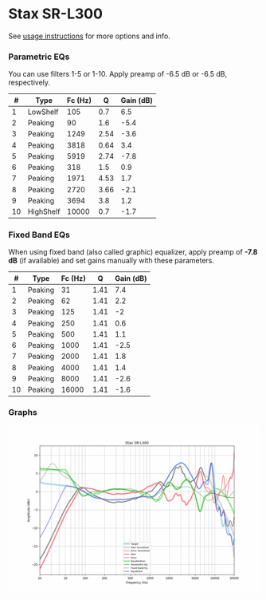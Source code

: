 # Stax SR-L300
See [usage instructions](https://github.com/jaakkopasanen/AutoEq#usage) for more options and info.

### Parametric EQs
You can use filters 1-5 or 1-10. Apply preamp of -6.5 dB or -6.5 dB, respectively.

|   # | Type      |   Fc (Hz) |    Q |   Gain (dB) |
|-----|-----------|-----------|------|-------------|
|   1 | LowShelf  |       105 | 0.7  |         6.5 |
|   2 | Peaking   |        90 | 1.6  |        -5.4 |
|   3 | Peaking   |      1249 | 2.54 |        -3.6 |
|   4 | Peaking   |      3818 | 0.64 |         3.4 |
|   5 | Peaking   |      5919 | 2.74 |        -7.8 |
|   6 | Peaking   |       318 | 1.5  |         0.9 |
|   7 | Peaking   |      1971 | 4.53 |         1.7 |
|   8 | Peaking   |      2720 | 3.66 |        -2.1 |
|   9 | Peaking   |      3694 | 3.8  |         1.2 |
|  10 | HighShelf |     10000 | 0.7  |        -1.7 |

### Fixed Band EQs
When using fixed band (also called graphic) equalizer, apply preamp of **-7.8 dB** (if available) and set gains manually with these parameters.

|   # | Type    |   Fc (Hz) |    Q |   Gain (dB) |
|-----|---------|-----------|------|-------------|
|   1 | Peaking |        31 | 1.41 |         7.4 |
|   2 | Peaking |        62 | 1.41 |         2.2 |
|   3 | Peaking |       125 | 1.41 |        -2   |
|   4 | Peaking |       250 | 1.41 |         0.6 |
|   5 | Peaking |       500 | 1.41 |         1.1 |
|   6 | Peaking |      1000 | 1.41 |        -2.5 |
|   7 | Peaking |      2000 | 1.41 |         1.8 |
|   8 | Peaking |      4000 | 1.41 |         1.4 |
|   9 | Peaking |      8000 | 1.41 |        -2.6 |
|  10 | Peaking |     16000 | 1.41 |        -1.6 |

### Graphs
![](./Stax%20SR-L300.png)
